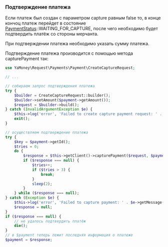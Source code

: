 
### Подтверждение платежа

Если платеж был создан с параметром capture равным false то, в конце кончоц платеж перейдет в состояние [PaymentStatus](../lib/Model/PaymentStatus.php)::WAITING_FOR_CAPTURE, после чего необходимо будет подтвердить платёж со стороны мерчанта.

При подтверждении платежа необходимо указать сумму платежа.

Подтверждение платежа производится с помощью метода capturePayment так:
```php
use YaMoney\Request\Payments\Payment\CreateCaptureRequest;

// ...

// собираем запрос подтверждения платежа
try {
    $builder = CreateCaptureRequest::builder();
    $builder->setAmount($payment->getAmount());
    $request = $builder->build();
} catch (InvalidArgumentException $e) {
    $this->log('error', 'Failed to create capture payment request: ' . $e->getMessage());
    exit();
}

// осуществляем подтверждение платежа
try {
    $key = $payment->getId();
    $tries = 0;
    do {
        $response = $this->getClient()->capturePayment($request, $payment->getId(), $key);
        if ($response === null) {
            $tries++;
            if ($tries > 3) {
                break;
            }
            sleep(2);
        }
    } while ($response === null);
} catch (Exception $e) {
    $this->log('error', 'Failed to capture payment: ' . $e->getMessage());
    $response = null;
}
if ($response === null) {
    // не удалось подтвердить платёж
    die();
}
// в $payment теперь лежит последняя информация о платеже
$payment = $response;
```